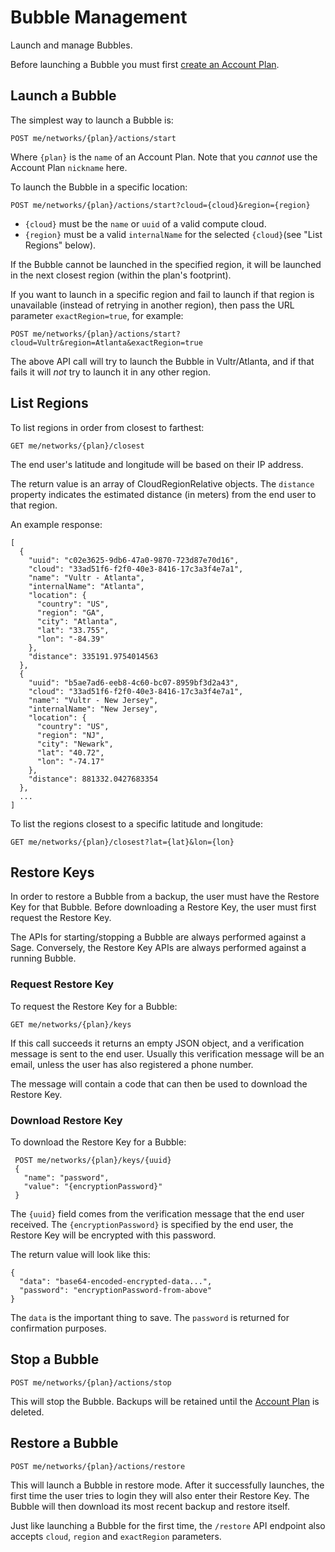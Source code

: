 # Bubble Management
Launch and manage Bubbles.

Before launching a Bubble you must first [create an Account Plan](plans.md).

## Launch a Bubble
The simplest way to launch a Bubble is:

    POST me/networks/{plan}/actions/start

Where `{plan}` is the `name` of an Account Plan. Note that you *cannot* use the Account Plan `nickname` here.

To launch the Bubble in a specific location:

    POST me/networks/{plan}/actions/start?cloud={cloud}&region={region}

 * `{cloud}` must be the `name` or `uuid` of a valid compute cloud.
 * `{region}` must be a valid `internalName` for the selected `{cloud}`(see "List Regions" below).

If the Bubble cannot be launched in the specified region, it will be launched in the next closest region (within the plan's footprint).

If you want to launch in a specific region and fail to launch if that region is unavailable (instead of retrying in another region),
then pass the URL parameter `exactRegion=true`, for example:

    POST me/networks/{plan}/actions/start?cloud=Vultr&region=Atlanta&exactRegion=true

The above API call will try to launch the Bubble in Vultr/Atlanta, and if that fails it will *not* try to launch it
in any other region.
 
## List Regions
To list regions in order from closest to farthest:

    GET me/networks/{plan}/closest

The end user's latitude and longitude will be based on their IP address.

The return value is an array of CloudRegionRelative objects. The `distance` property indicates the estimated distance
(in meters) from the end user to that region.

An example response:

    [
      {
        "uuid": "c02e3625-9db6-47a0-9870-723d87e70d16",
        "cloud": "33ad51f6-f2f0-40e3-8416-17c3a3f4e7a1",
        "name": "Vultr - Atlanta",
        "internalName": "Atlanta",
        "location": {
          "country": "US",
          "region": "GA",
          "city": "Atlanta",
          "lat": "33.755",
          "lon": "-84.39"
        },
        "distance": 335191.9754014563
      },
      {
        "uuid": "b5ae7ad6-eeb8-4c60-bc07-8959bf3d2a43",
        "cloud": "33ad51f6-f2f0-40e3-8416-17c3a3f4e7a1",
        "name": "Vultr - New Jersey",
        "internalName": "New Jersey",
        "location": {
          "country": "US",
          "region": "NJ",
          "city": "Newark",
          "lat": "40.72",
          "lon": "-74.17"
        },
        "distance": 881332.0427683354
      },
      ...
    ]

To list the regions closest to a specific latitude and longitude:

    GET me/networks/{plan}/closest?lat={lat}&lon={lon}

## Restore Keys
In order to restore a Bubble from a backup, the user must have the Restore Key for that Bubble.
Before downloading a Restore Key, the user must first request the Restore Key.

The APIs for starting/stopping a Bubble are always performed against a Sage.
Conversely, the Restore Key APIs are always performed against a running Bubble.

### Request Restore Key
To request the Restore Key for a Bubble:

    GET me/networks/{plan}/keys

If this call succeeds it returns an empty JSON object, and a verification message is sent to the end user.
Usually this verification message will be an email, unless the user has also registered a phone number.

The message will contain a code that can then be used to download the Restore Key.

### Download Restore Key
To download the Restore Key for a Bubble:

     POST me/networks/{plan}/keys/{uuid}
     {
       "name": "password",
       "value": "{encryptionPassword}"
     }

The `{uuid}` field comes from the verification message that the end user received.
The `{encryptionPassword}` is specified by the end user, the Restore Key will be encrypted with this password.

The return value will look like this:

    {
      "data": "base64-encoded-encrypted-data...",
      "password": "encryptionPassword-from-above"
    }

The `data` is the important thing to save. The `password` is returned for confirmation purposes.

## Stop a Bubble

    POST me/networks/{plan}/actions/stop

This will stop the Bubble. Backups will be retained until the [Account Plan](plans.md) is deleted.

## Restore a Bubble

    POST me/networks/{plan}/actions/restore

This will launch a Bubble in restore mode. After it successfully launches, the first time the user tries to login
they will also enter their Restore Key. The Bubble will then download its most recent backup and restore itself.

Just like launching a Bubble for the first time, the `/restore` API endpoint also accepts `cloud`, `region` and `exactRegion` parameters.
